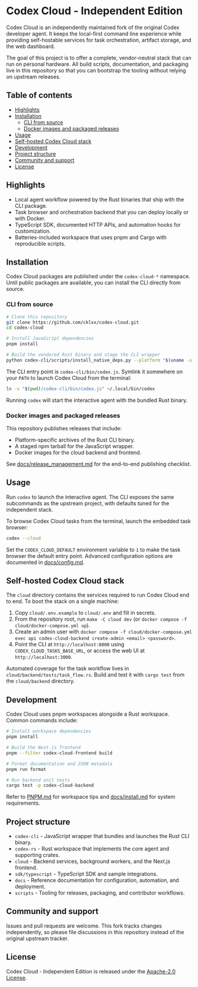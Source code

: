 # Codex Cloud - Independent Edition

Codex Cloud is an independently maintained fork of the original Codex developer agent. It keeps the local-first command line experience while providing self-hostable services for task orchestration, artifact storage, and the web dashboard.

The goal of this project is to offer a complete, vendor-neutral stack that can run on personal hardware. All build scripts, documentation, and packaging live in this repository so that you can bootstrap the tooling without relying on upstream releases.

## Table of contents

- [Highlights](#highlights)
- [Installation](#installation)
  - [CLI from source](#cli-from-source)
  - [Docker images and packaged releases](#docker-images-and-packaged-releases)
- [Usage](#usage)
- [Self-hosted Codex Cloud stack](#self-hosted-codex-cloud-stack)
- [Development](#development)
- [Project structure](#project-structure)
- [Community and support](#community-and-support)
- [License](#license)

## Highlights

- Local agent workflow powered by the Rust binaries that ship with the CLI package.
- Task browser and orchestration backend that you can deploy locally or with Docker.
- TypeScript SDK, documented HTTP APIs, and automation hooks for customization.
- Batteries-included workspace that uses pnpm and Cargo with reproducible scripts.

## Installation

Codex Cloud packages are published under the `codex-cloud-*` namespace. Until public packages are available, you can install the CLI directly from source.

### CLI from source

```bash
# Clone this repository
git clone https://github.com/cklxx/codex-cloud.git
cd codex-cloud

# Install JavaScript dependencies
pnpm install

# Build the vendored Rust binary and stage the CLI wrapper
python codex-cli/scripts/install_native_deps.py --platform "$(uname -s | tr '[:upper:]' '[:lower:]')"
```

The CLI entry point is `codex-cli/bin/codex.js`. Symlink it somewhere on your `PATH` to launch Codex Cloud from the terminal:

```bash
ln -s "$(pwd)/codex-cli/bin/codex.js" ~/.local/bin/codex
```

Running `codex` will start the interactive agent with the bundled Rust binary.

### Docker images and packaged releases

This repository publishes releases that include:

- Platform-specific archives of the Rust CLI binary.
- A staged npm tarball for the JavaScript wrapper.
- Docker images for the cloud backend and frontend.

See [docs/release_management.md](./docs/release_management.md) for the end-to-end publishing checklist.

## Usage

Run `codex` to launch the interactive agent. The CLI exposes the same subcommands as the upstream project, with defaults tuned for the independent stack.

To browse Codex Cloud tasks from the terminal, launch the embedded task browser:

```bash
codex --cloud
```

Set the `CODEX_CLOUD_DEFAULT` environment variable to `1` to make the task browser the default entry point. Advanced configuration options are documented in [docs/config.md](./docs/config.md).

## Self-hosted Codex Cloud stack

The `cloud` directory contains the services required to run Codex Cloud end to end. To boot the stack on a single machine:

1. Copy `cloud/.env.example` to `cloud/.env` and fill in secrets.
2. From the repository root, run `make -C cloud dev` (or `docker compose -f cloud/docker-compose.yml up`).
3. Create an admin user with `docker compose -f cloud/docker-compose.yml exec api codex-cloud-backend create-admin <email> <password>`.
4. Point the CLI at `http://localhost:8000` using `CODEX_CLOUD_TASKS_BASE_URL`, or access the web UI at `http://localhost:3000`.

Automated coverage for the task workflow lives in `cloud/backend/tests/task_flow.rs`. Build and test it with `cargo test` from the `cloud/backend` directory.

## Development

Codex Cloud uses pnpm workspaces alongside a Rust workspace. Common commands include:

```bash
# Install workspace dependencies
pnpm install

# Build the Next.js frontend
pnpm --filter codex-cloud-frontend build

# Format documentation and JSON metadata
pnpm run format

# Run backend unit tests
cargo test -p codex-cloud-backend
```

Refer to [PNPM.md](./PNPM.md) for workspace tips and [docs/install.md](./docs/install.md) for system requirements.

## Project structure

- `codex-cli` - JavaScript wrapper that bundles and launches the Rust CLI binary.
- `codex-rs` - Rust workspace that implements the core agent and supporting crates.
- `cloud` - Backend services, background workers, and the Next.js frontend.
- `sdk/typescript` - TypeScript SDK and sample integrations.
- `docs` - Reference documentation for configuration, automation, and deployment.
- `scripts` - Tooling for releases, packaging, and contributor workflows.

## Community and support

Issues and pull requests are welcome. This fork tracks changes independently, so please file discussions in this repository instead of the original upstream tracker.

## License

Codex Cloud - Independent Edition is released under the [Apache-2.0 License](./LICENSE).
